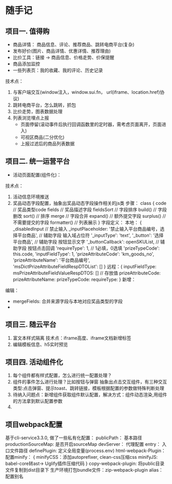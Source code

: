 # 随手记
## 项目一. 值得购
* 商品详情： 商品信息、评论、推荐商品、跳转电商平台(复杂)
* 发布好价(图片、商品详情、优惠详情、推荐理由)
* 比价工具：链接 -> 商品信息、价格走势、价保提醒
* 商品添加监控
* 一些列表页：我的收藏、我的评论、历史记录

技术点：
1. 与客户端交互(window注入，window.sui.fn， url(iframe、location.href)协议)
2. 跳转电商平台，怎么跳转，抓包
3. 比价走势，图表数据处理
4. 列表浏览埋点上报
   * 页面停留(滚动事件后执行回调函数里的定时器，需考虑页面离开，页面进入)
   * 可视区商品(二分优化)
   * 上报过滤后的商品列表数据

## 项目二. 统一运营平台
* 活动页面配置(组件化)：

技术点：
1. 活动信息环境推送
2. 奖品动态字段配置，抽象出奖品动态字段操作相关的js类
步骤：
class {
   code // 奖品类型code
   fields // 奖品描述字段
   fieldsSort // 字段排序
   build() // 字段删改
   sort() // 排序
   merge // 字段合并
   expand() // 额外提交字段
   surplus() // 不需要提交的字段
   formatter() // 列表展示
}
字段定义：
本地： {
   _disabledInput // 禁止输入
   _inputPlaceholder: '禁止输入平台商品编号，选择平台商品', // 辅助字段 输入域占位符
   '_inputType': 'text',
   '_button': '选择平台商品', // 辅助字段 按钮显示文字
   '_buttonCallback': openSKUList, // 辅助字段 按钮点击回调
   'requireType': 1, // 1必填，0选填
   'prizeTypeCode': this.code,
   'inputFieldType': 1,
   'prizeAttributeCode': 'km_goods_no',
   'prizeAttributeName': '平台商品编号',
   'msDictPrizeAttributeFieldRespDTOList': []
}
远程：{
   inputFieldType:
   msPrizeAttributeFieldValueRespDTOS: [] // 存放值
   prizeAttributeCode:
   prizeAttributeName:
   prizeTypeCode:
   requireType:
}
新增：

编辑：
* mergeFields: 合并来源字段与本地对应奖品类型的字段
* 


## 项目三. 随云平台
1. 富文本样式隔离
   技术点：iframe高度、iframe文档新增标签
2. 编辑模板信息、h5实时预览
   
## 项目四. 活动组件化
1. 每个组件都有样式配置，怎么进行统一配置处理？
2. 组件的事件怎么进行处理？比如按钮与弹窗
   抽象出点击交互组件，有三种交互类型:点击弹窗、提示toast、跳转链接，模板根据配置的参数做特殊判断处理
3. 待纳入问题点：新增组件获取组件默认配置，解决方式：组件动态渲染,用组件的方法拿到默认配置参数
4. 


## 项目webpack配置
基于cli-service3.3.0, 做了一些私有化配置：
publicPath： 基本路径
productionSourceMap: 是否开启sourceMap
devServer： 代理配置
entry： 入口文件路径
definePlugin: 定义全局变量(process.env)
html-webpack-Plugin：
配置minify： {
  minifyCSS：添加autoprefixer, clean-css压缩css
  minifyJS: babel-core转ast-> Uglify插件压缩代码
}
copy-webpack-plugin: 将public目录文件复制到dist目录下
生产环境打包bundle文件：zip-webpack-plugin
alias：配置别名


